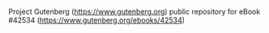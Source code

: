 Project Gutenberg (https://www.gutenberg.org) public repository for eBook #42534 (https://www.gutenberg.org/ebooks/42534)
